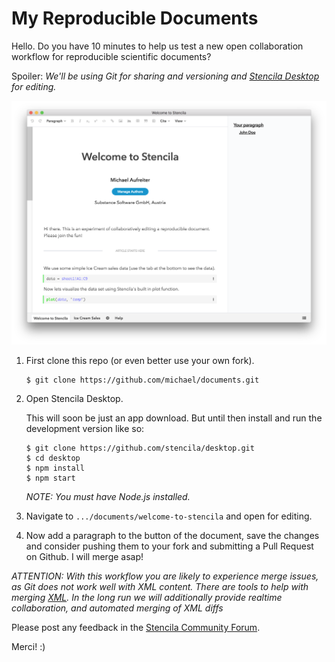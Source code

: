 # My Reproducible Documents

Hello. Do you have 10 minutes to help us test a new open collaboration workflow for reproducible scientific documents?

Spoiler: *We'll be using Git for sharing and versioning and [Stencila Desktop](https://github.com/stencila/desktop) for editing.*


![](./stencila-desktop.png)

1. First clone this repo (or even better use your own fork).

    ```
    $ git clone https://github.com/michael/documents.git
    ```

2. Open Stencila Desktop.

    This will soon be just an app download. But until then install and run the development version like so:

    ```
    $ git clone https://github.com/stencila/desktop.git
    $ cd desktop
    $ npm install
    $ npm start
    ```

    *NOTE: You must have Node.js installed.*

3. Navigate to `.../documents/welcome-to-stencila` and open for editing.

4. Now add a paragraph to the button of the document, save the changes and consider pushing them to your fork and submitting a Pull Request on Github. I will merge asap!


*ATTENTION: With this workflow you are likely to experience merge issues, as Git does not work well with XML content. There are tools to help with merging [XML](https://joepairman.com/posts/xml-in-git-mercurial-watch-out-for-merges). In the long run we will additionally provide realtime collaboration, and automated merging of XML diffs*

Please post any feedback in the [Stencila Community Forum](https://community.stenci.la/t/rfc-a-new-stencila-desktop/126/2).

Merci! :)
